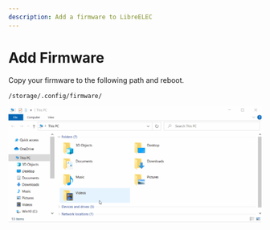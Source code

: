 ```yaml
---
description: Add a firmware to LibreELEC
---
```


# Add Firmware

Copy your firmware to the following path and reboot.

```text
/storage/.config/firmware/
```

![](../.gitbook/assets/firmware.gif)

